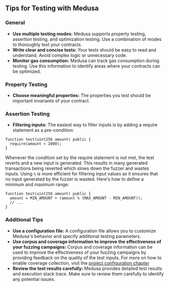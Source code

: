## Tips for Testing with Medusa

### General

- **Use multiple testing modes:** Medusa supports property testing, assertion testing, and optimization testing. Use a combination of modes to thoroughly test your contracts.
- **Write clear and concise tests:** Your tests should be easy to read and understand. Avoid complex logic or unnecessary code.
- **Monitor gas consumption:** Medusa can track gas consumption during testing. Use this information to identify areas where your contracts can be optimized.

### Property Testing

- **Choose meaningful properties:** The properties you test should be important invariants of your contract.

### Assertion Testing

- **Filtering inputs:**
  The easiest way to filter inputs is by adding a require statement as a pre-condition:

```solidity
function test(uint256 amount) public {
  require(amount < 1000);
}
```

Whenever the condition set by the require statement is not met, the test reverts and a new input is generated. This results in many generated transactions being reverted which slows down the fuzzer and wastes inputs. Using `%` is more efficient for filtering input values as it ensures that no input generated by the fuzzer is wasted. Here's how to define a minimum and maximum range:

```solidity
function test(uint256 amount) public {
  amount = MIN_AMOUNT + (amount % (MAX_AMOUNT - MIN_AMOUNT));
  // ...
}
```

### Additional Tips

- **Use a configuration file:** A configuration file allows you to customize Medusa's behavior and specify additional testing parameters.
- **Use corpus and coverage information to improve the effectiveness of your fuzzing campaigns:** Corpus and coverage information can be used to improve the effectiveness of your fuzzing campaigns by providing feedback on the quality of the test inputs. For more on how to enable coverage collection, visit the [project configuration chapter](../project_configuration/fuzzing_config.md#coverageenabled)
- **Review the test results carefully:** Medusa provides detailed test results and execution stack trace. Make sure to review them carefully to identify any potential issues.

